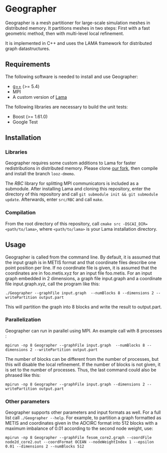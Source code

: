 Geographer
=========

Geographer is a mesh partitioner for large-scale simulation meshes in distributed memory. It partitions meshes in two steps: First with a fast geometric method, then with multi-level local refinement.

It is implemented in C++ and uses the LAMA framework for distributed graph datastructures. 

## Requirements
The following software is needed to install and use Geographer:

- [g++] (&gt;= 5.4)
- MPI
- A custom version of [Lama](https://github.com/kit-parco/lama)

The following libraries are necessary to build the unit tests:

- Boost (&gt;= 1.61.0)
- Google Test

## Installation

### Libraries
Geographer requires some custom additions to Lama for faster redistributions in distributed memory.
Please clone [our fork](https://github.com/kit-parco/lama), then compile and install the branch `looz-dmemo`.

The *RBC* library for splitting MPI communicators is included as a submodule.
After installing Lama and cloning this repository, enter the directory of this repository and call `git submodule init && git submodule update`.
Afterwards, enter `src/RBC` and call `make`.

### Compilation
From the root directory of this repository, call `cmake src -DSCAI_DIR=<path/to/lama>`, where `<path/to/lama>` is your Lama installation directory.

## Usage

Geographer is called from the command line.
By default, it is assumed that the input graph is in METIS format and that coordinate files describe one point position per line.
If no coordinate file is given, it is assumed that the coordinates are in foo.metis.xyz for an input file foo.metis.
For an input graph embedded in 2 dimensions, a graph file input.graph and a coordinate file input.graph.xyz, call the program like this:

    ./Geographer --graphFile input.graph  --numBlocks 8 --dimensions 2 --writePartition output.part

This will partition the graph into 8 blocks and write the result to output.part.

### Parallelization
Geographer can run in parallel using MPI. An example call with 8 processes :

    mpirun -np 8 Geographer --graphFile input.graph  --numBlocks 8 --dimensions 2 --writePartition output.part

The number of blocks can be different from the number of processes, but this will disable the local refinement. If the number of blocks is not given, it is set to the number of processes. Thus, the last command could also be phrased like this:

    mpirun -np 8 Geographer --graphFile input.graph --dimensions 2 --writePartition output.part

### Other parameters
Geographer supports other parameters and input formats as well. For a full list call `./Geographer --help`.
For example, to partition a graph formatted as METIS and coordinates given in the ADCIRC format into 512 blocks with a maximum imbalance of 0.01 according to the second node weight, use:

    mpirun -np 8 Geographer --graphFile fesom_core2.graph --coordFile node2d_core2.out --coordFormat OCEAN --nodeWeightIndex 1 --epsilon 0.01 --dimensions 2 --numBlocks 512

[g++]: https://gcc.gnu.org